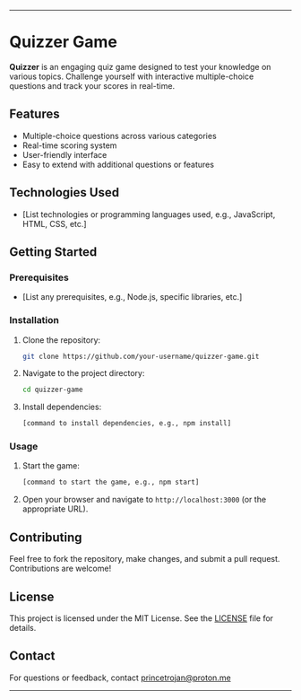 
---

# Quizzer Game

**Quizzer** is an engaging quiz game designed to test your knowledge on various topics. Challenge yourself with interactive multiple-choice questions and track your scores in real-time.

## Features

- Multiple-choice questions across various categories
- Real-time scoring system
- User-friendly interface
- Easy to extend with additional questions or features

## Technologies Used

- [List technologies or programming languages used, e.g., JavaScript, HTML, CSS, etc.]

## Getting Started

### Prerequisites

- [List any prerequisites, e.g., Node.js, specific libraries, etc.]

### Installation

1. Clone the repository:
    ```bash
    git clone https://github.com/your-username/quizzer-game.git
    ```

2. Navigate to the project directory:
    ```bash
    cd quizzer-game
    ```

3. Install dependencies:
    ```bash
    [command to install dependencies, e.g., npm install]
    ```

### Usage

1. Start the game:
    ```bash
    [command to start the game, e.g., npm start]
    ```

2. Open your browser and navigate to `http://localhost:3000` (or the appropriate URL).

## Contributing

Feel free to fork the repository, make changes, and submit a pull request. Contributions are welcome!

## License

This project is licensed under the MIT License. See the [LICENSE](LICENSE) file for details.

## Contact

For questions or feedback, contact princetrojan@proton.me

---

